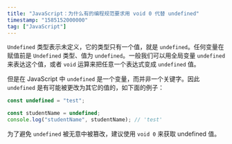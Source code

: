 ```yaml
---
title: "JavaScript：为什么有的编程规范要求用 void 0 代替 undefined"
timestamp: "1585152000000"
tag: ["JavaScript"]
---
```


`Undefined` 类型表示未定义，它的类型只有一个值，就是 `undefined`。任何变量在赋值前是 `Undefined` 类型、值为 `undefined`。一般我们可以用全局变量 `undefined` 来表达这个值，或者 `void` 运算来把任意一个表达式变成 `undefined` 值。

但是在 JavaScript 中 `undefined` 是一个变量，而并非一个关键字。因此 `undefined` 是有可能被更改为其它的值的，如下面的例子：

```js
const undefined = "test";

const studentName = undefined;
console.log("studentName", studentName); // 'test'
```

为了避免 `undefined` 被无意中被篡改，建议使用 `void 0` 来获取 undefined 值。
